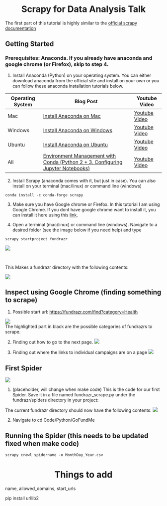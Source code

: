 <h1 align="center"> Scrapy for Data Analysis Talk</h1>

The first part of this tutorial is highly similar to the [official scrapy documentation](https://doc.scrapy.org/en/latest/intro/tutorial.html)

## Getting Started

### Prerequisites: Anaconda. If you already have anaconda and google chrome (or Firefox), skip to step 4.

1. Install Anaconda (Python) on your operating system. You can either download anaconda from the official site and install on your own or you can follow these anaconda installation tutorials below.

Operating System | Blog Post | Youtube Video
--- | --- | ---
Mac | [Install Anaconda on Mac](https://medium.com/@GalarnykMichael/install-python-on-mac-anaconda-ccd9f2014072#.lvhw2gt3k "Install Anaconda on Mac") | [Youtube Video](https://www.youtube.com/watch?v=B6d5LrA8bNE "Youtube Video")
Windows | [Install Anaconda on Windows](https://medium.com/@GalarnykMichael/install-python-on-windows-anaconda-c63c7c3d1444#.66f7y3whf) | [Youtube Video](https://www.youtube.com/watch?v=dgjEUcccRwM)
Ubuntu | [Install Anaconda on Ubuntu](https://medium.com/@GalarnykMichael/install-python-on-ubuntu-anaconda-65623042cb5a#.4kwsp0wjl) | [Youtube Video](https://www.youtube.com/watch?v=jo4RMiM-ihs)
All | [Environment Management with Conda (Python 2 + 3, Configuring Jupyter Notebooks)](https://medium.com/towards-data-science/environment-management-with-conda-python-2-3-b9961a8a5097) | [Youtube Video](https://www.youtube.com/watch?v=rFCBiP9Gkoo)

2. Install Scrapy (anaconda comes with it, but just in case). You can also install on your terminal (mac/linux) or command line (windows)
```
conda install -c conda-forge scrapy
```

3. Make sure you have Google chrome or Firefox. In this tutorial I am using Google Chrome. If you dont have google chrome want to install it, you can install it here using this [link](https://support.google.com/chrome/answer/95346?co=GENIE.Platform%3DDesktop&hl=en).

4. Open a terminal (mac/linux) or command line (windows).  Navigate to a desired folder (see the image below if you need help) and type 

```
scrapy startproject fundrazr
```

![](https://github.com/mGalarnyk/Python_Tutorials/blob/master/Scrapy/Tutorial_Images/startProject.png)

<br>

This Makes a fundrazr directory with the following contents:

![](https://github.com/mGalarnyk/Python_Tutorials/blob/master/Scrapy/Tutorial_Images/fundrazrProjectDirectory.png)

## Inspect using Google Chrome (finding something to scrape)

1. Possible start url: https://fundrazr.com/find?category=Health

![](https://github.com/mGalarnyk/Python_Tutorials/blob/master/Scrapy/Tutorial_Images/StartUrlsFundrazr.png)
<br>
The highlighted part in black are the possible categories of fundrazrs to scrape. 

2. Finding out how to go to the next page. 
![](https://github.com/mGalarnyk/Python_Tutorials/blob/master/Scrapy/Tutorial_Images/inspectNextFigure.png)

3. Finding out where the links to individual campaigns are on a page
![](https://github.com/mGalarnyk/Python_Tutorials/blob/master/Scrapy/Tutorial_Images/inspectCampaigns.png)

## First Spider

![](https://github.com/mGalarnyk/Python_Tutorials/blob/master/Scrapy/Tutorial_Images/1stSpiderPlaceholder.png)

1. (placeholder, will change when make code) This is the code for our first Spider. Save it in a file named fundrazr_scrape.py under the fundrazr/spiders directory in your project:

The current fundrazr directory should now have the following contents:
![](https://github.com/mGalarnyk/Python_Tutorials/blob/master/Scrapy/Tutorial_Images/DirectoryafterMakingFile.png)

2. Navigate to cd Code/Python/GoFundMe

## Running the Spider (this needs to be updated fixed when make code)

```
scrapy crawl spidername -o MonthDay_Year.csv
```

<h1 align="center"> Things to add </h1>
name, allowed_domains, start_urls

 pip install urllib2
